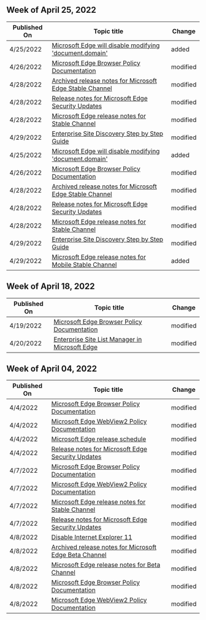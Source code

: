 <!-- This file is generated automatically each week. Changes made to this file will be overwritten.-->



## Week of April 25, 2022


| Published On |Topic title | Change |
|------|------------|--------|
| 4/25/2022 | [Microsoft Edge will disable modifying 'document.domain'](/DeployEdge/edge-learnmore-origin-keyed-agent-cluster) | added |
| 4/26/2022 | [Microsoft Edge Browser Policy Documentation](/DeployEdge/microsoft-edge-policies) | modified |
| 4/28/2022 | [Archived release notes for Microsoft Edge Stable Channel](/DeployEdge/microsoft-edge-relnote-archive-stable-channel) | modified |
| 4/28/2022 | [Release notes for Microsoft Edge Security Updates](/DeployEdge/microsoft-edge-relnotes-security) | modified |
| 4/28/2022 | [Microsoft Edge release notes for Stable Channel](/DeployEdge/microsoft-edge-relnote-stable-channel) | modified |
| 4/29/2022 | [Enterprise Site Discovery Step by Step Guide](/DeployEdge/edge-ie-mode-site-discovery) | modified |
| 4/25/2022 | [Microsoft Edge will disable modifying 'document.domain'](/DeployEdge/edge-learnmore-origin-keyed-agent-cluster) | added |
| 4/26/2022 | [Microsoft Edge Browser Policy Documentation](/DeployEdge/microsoft-edge-policies) | modified |
| 4/28/2022 | [Archived release notes for Microsoft Edge Stable Channel](/DeployEdge/microsoft-edge-relnote-archive-stable-channel) | modified |
| 4/28/2022 | [Release notes for Microsoft Edge Security Updates](/DeployEdge/microsoft-edge-relnotes-security) | modified |
| 4/28/2022 | [Microsoft Edge release notes for Stable Channel](/DeployEdge/microsoft-edge-relnote-stable-channel) | modified |
| 4/29/2022 | [Enterprise Site Discovery Step by Step Guide](/DeployEdge/edge-ie-mode-site-discovery) | modified |
| 4/29/2022 | [Microsoft Edge release notes for Mobile Stable Channel](/DeployEdge/microsoft-edge-relnote-mobile-stable-channel) | added |


## Week of April 18, 2022


| Published On |Topic title | Change |
|------|------------|--------|
| 4/19/2022 | [Microsoft Edge Browser Policy Documentation](/DeployEdge/microsoft-edge-policies) | modified |
| 4/20/2022 | [Enterprise Site List Manager in Microsoft Edge ](/DeployEdge/edge-ie-mode-site-list-manager) | modified |


## Week of April 04, 2022


| Published On |Topic title | Change |
|------|------------|--------|
| 4/4/2022 | [Microsoft Edge Browser Policy Documentation](/DeployEdge/microsoft-edge-policies) | modified |
| 4/4/2022 | [Microsoft Edge WebView2 Policy Documentation](/DeployEdge/microsoft-edge-webview-policies) | modified |
| 4/4/2022 | [Microsoft Edge release schedule](/DeployEdge/microsoft-edge-release-schedule) | modified |
| 4/4/2022 | [Release notes for Microsoft Edge Security Updates](/DeployEdge/microsoft-edge-relnotes-security) | modified |
| 4/7/2022 | [Microsoft Edge Browser Policy Documentation](/DeployEdge/microsoft-edge-policies) | modified |
| 4/7/2022 | [Microsoft Edge WebView2 Policy Documentation](/DeployEdge/microsoft-edge-webview-policies) | modified |
| 4/7/2022 | [Microsoft Edge release notes for Stable Channel](/DeployEdge/microsoft-edge-relnote-stable-channel) | modified |
| 4/7/2022 | [Release notes for Microsoft Edge Security Updates](/DeployEdge/microsoft-edge-relnotes-security) | modified |
| 4/8/2022 | [Disable Internet Explorer 11](/DeployEdge/edge-ie-disable-ie11) | modified |
| 4/8/2022 | [Archived release notes for Microsoft Edge Beta Channel](/DeployEdge/microsoft-edge-relnote-archive-beta-channel) | modified |
| 4/8/2022 | [Microsoft Edge release notes for Beta Channel](/DeployEdge/microsoft-edge-relnote-beta-channel) | modified |
| 4/8/2022 | [Microsoft Edge Browser Policy Documentation](/DeployEdge/microsoft-edge-policies) | modified |
| 4/8/2022 | [Microsoft Edge WebView2 Policy Documentation](/DeployEdge/microsoft-edge-webview-policies) | modified |
